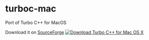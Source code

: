 # turboc-mac
Port of Turbo C++ for MacOS

Download it on [SourceForge](https://sourceforge.net/projects/turbo-for-mac/)
[![Download Turbo C++ for Mac OS X](https://img.shields.io/sourceforge/dt/turbo-for-mac.svg)](https://sourceforge.net/projects/turbo-for-mac/files/latest/download)

